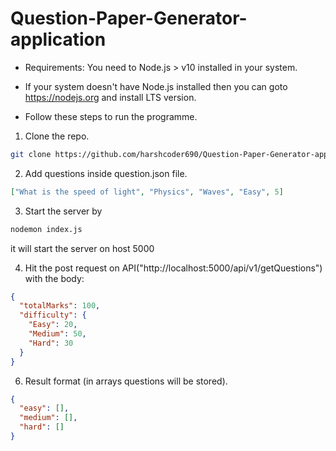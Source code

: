 # Question-Paper-Generator-application

- Requirements: You need to Node.js > v10 installed in your system.

- If your system doesn't have Node.js installed then you can goto https://nodejs.org and install LTS version.

- Follow these steps to run the programme.

1. Clone the repo.
```bash
git clone https://github.com/harshcoder690/Question-Paper-Generator-application.git
```

2. Add questions inside question.json file.

```json
["What is the speed of light", "Physics", "Waves", "Easy", 5]
```
3. Start the server by
```bash
nodemon index.js
```
it will start the server on host 5000

4. Hit the post request on API("http://localhost:5000/api/v1/getQuestions") with the body:
```json
{
  "totalMarks": 100,
  "difficulty": {
    "Easy": 20,
    "Medium": 50,
    "Hard": 30
  }
}
```

6. Result format (in arrays questions will be stored).
```json
{
  "easy": [],
  "medium": [],
  "hard": []
}
```
